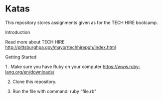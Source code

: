 # Katas

This repository stores assignments given as for the TECH HIRE bootcamp.

Introduction

   Read more about TECH HIRE http://pittsburghpa.gov/mayor/techhirepgh/index.html
   
Getting Started

   1 . Make sure you have Ruby on your computer https://www.ruby-lang.org/en/downloads/ 
   
   2. Clone this repository.
   
   3. Run the file with command: ruby "file.rb" 
